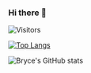 ### Hi there 👋

<!--
**brycehills/brycehills** is a ✨ _special_ ✨ repository because its `README.md` (this file) appears on your GitHub profile.

Here are some ideas to get you started:

- 🔭 I’m currently working on ..
- 🌱 I’m currently learning ...
- 👯 I’m looking to collaborate on ...
- 🤔 I’m looking for help with ...
- 💬 Ask me about ...
- 📫 How to reach me: ...
- ⚡ Fun fact: ...
-->

![Visitors](https://api.visitorbadge.io/api/visitors?path=https%3A%2F%2Fgithub.com%2Fbrycehills&countColor=%23263759)

[![Top Langs](https://github-readme-stats.vercel.app/api/top-langs/?username=brycehills&langs_count=8)](https://github.com/anuraghazra/github-readme-stats)

![Bryce's GitHub stats](https://github-readme-stats.vercel.app/api?username=brycehills&count_private=true)


